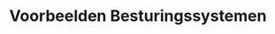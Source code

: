 ---
layout: layout-post
title:  "Voorbeelden Besturingssystemen"
permalink: /Voorbeelden/
category: BS
---